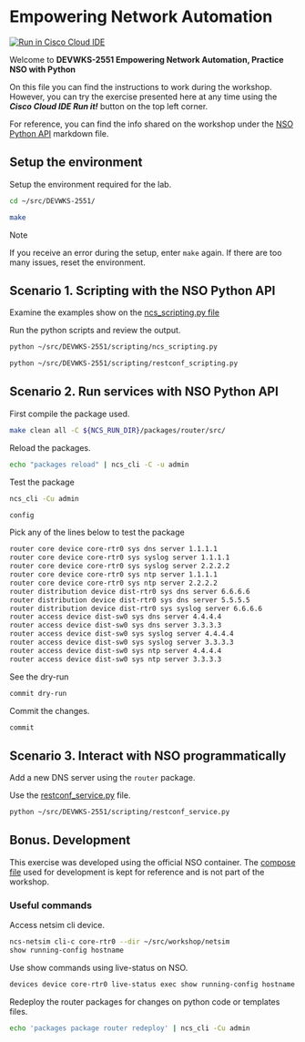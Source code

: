 # Empowering Network Automation

[![Run in Cisco Cloud IDE](https://static.production.devnetcloud.com/codeexchange/assets/images/devnet-runable-icon.svg)](https://developer.cisco.com/codeexchange/devenv/jillesca/DEVWKS-2551/)

Welcome to **DEVWKS-2551 Empowering Network Automation, Practice NSO with Python**

On this file you can find the instructions to work during the workshop. However, you can try the exercise presented here at any time using the **_Cisco Cloud IDE Run it!_** button on the top left corner.

For reference, you can find the info shared on the workshop under the [NSO Python API](NSO_Python_API.md) markdown file.

## Setup the environment

Setup the environment required for the lab.

```bash
cd ~/src/DEVWKS-2551/
```

```bash
make
```

> [!NOTE]
> If you receive an error during the setup, enter `make` again. If there are too many issues, reset the environment.

## Scenario 1. Scripting with the NSO Python API

Examine the examples show on the [ncs_scripting.py file](scripting/ncs_scripting.py)

Run the python scripts and review the output.

```bash
python ~/src/DEVWKS-2551/scripting/ncs_scripting.py
```

```bash
python ~/src/DEVWKS-2551/scripting/restconf_scripting.py
```

## Scenario 2. Run services with NSO Python API

First compile the package used.

```bash
make clean all -C ${NCS_RUN_DIR}/packages/router/src/
```

Reload the packages.

```bash
echo "packages reload" | ncs_cli -C -u admin
```

Test the package

```bash
ncs_cli -Cu admin
```

```bash
config
```

Pick any of the lines below to test the package

```bash
router core device core-rtr0 sys dns server 1.1.1.1
router core device core-rtr0 sys syslog server 1.1.1.1
router core device core-rtr0 sys syslog server 2.2.2.2
router core device core-rtr0 sys ntp server 1.1.1.1
router core device core-rtr0 sys ntp server 2.2.2.2
router distribution device dist-rtr0 sys dns server 6.6.6.6
router distribution device dist-rtr0 sys dns server 5.5.5.5
router distribution device dist-rtr0 sys syslog server 6.6.6.6
router access device dist-sw0 sys dns server 4.4.4.4
router access device dist-sw0 sys dns server 3.3.3.3
router access device dist-sw0 sys syslog server 4.4.4.4
router access device dist-sw0 sys syslog server 3.3.3.3
router access device dist-sw0 sys ntp server 4.4.4.4
router access device dist-sw0 sys ntp server 3.3.3.3
```

See the dry-run

```bash
commit dry-run
```

Commit the changes.

```bash
commit
```

## Scenario 3. Interact with NSO programmatically

Add a new DNS server using the `router` package.

Use the [restconf_service.py](scripting/restconf_service.py) file.

```bash
python ~/src/DEVWKS-2551/scripting/restconf_service.py
```

## Bonus. Development

This exercise was developed using the official NSO container. The [compose file](docker-compose.yml) used for development is kept for reference and is not part of the workshop.

### Useful commands

Access netsim cli device.

```bash
ncs-netsim cli-c core-rtr0 --dir ~/src/workshop/netsim
show running-config hostname
```

Use show commands using live-status on NSO.

```bash
devices device core-rtr0 live-status exec show running-config hostname
```

Redeploy the router packages for changes on python code or templates files.

```bash
echo 'packages package router redeploy' | ncs_cli -Cu admin
```
